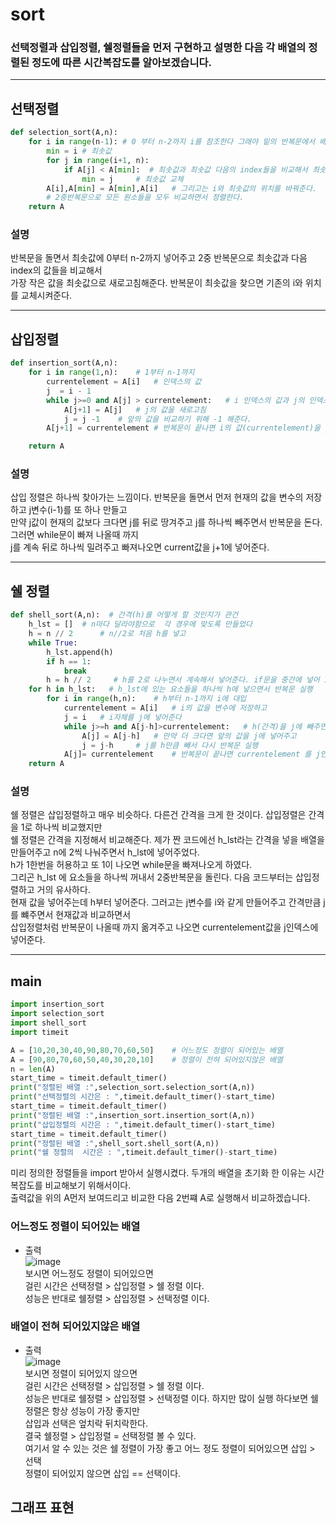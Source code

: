 # sort  
### 선택정렬과 삽입정렬, 쉘정렬들을 먼저 구현하고 설명한 다음 각 배열의 정렬된 정도에 따른 시간복잡도를 알아보겠습니다.  
- - - 
## 선택정렬  
``` python 
def selection_sort(A,n):
    for i in range(n-1): # 0 부터 n-2까지 i를 참조한다 그래야 밑의 반복문에서 배열의 범위를 안 넘어간다
        min = i # 최솟값
        for j in range(i+1, n):  
            if A[j] < A[min]:  # 최솟값과 최솟값 다음의 index들을 비교해서 최솟값이 더 크다면
                min = j     # 최솟값 교체
        A[i],A[min] = A[min],A[i]   # 그리고는 i와 최솟값의 위치를 바꿔준다.
        # 2중반복문으로 모든 원소들을 모두 비교하면서 정렬한다.
    return A
```
### 설명  
반복문을 돌면서 최솟값에 0부터 n-2까지 넣어주고 2중 반복문으로 최솟값과 다음 index의 값들을 비교해서  
가장 작은 값을 최솟값으로 새로고침해준다. 반복문이 최솟값을 찾으면 기존의 i와 위치를 교체시켜준다.  
- - -
##  삽입정렬  
``` python
def insertion_sort(A,n):
    for i in range(1,n):    # 1부터 n-1까지
        currentelement = A[i]   # 인덱스의 값
        j  = i - 1  
        while j>=0 and A[j] > currentelement:   # i 인덱스의 값과 j의 인덱스 값을 비교 j가 더 크다면
            A[j+1] = A[j]   # j의 값을 새로고침
            j = j -1    # 앞의 값을 비교하기 위해 -1 해준다.
        A[j+1] = currentelement # 반복문이 끝나면 i의 값(currentelement)을 j+1에 넣어준다.

    return A
```
### 설명  
삽입 정렬은 하나씩 찾아가는 느낌이다. 반복문을 돌면서 먼저 현재의 값을 변수의 저장하고 j변수(i-1)를 또 하나 만들고  
만약 j값이 현재의 값보다 크다면 j를 뒤로 땅겨주고 j를 하나씩 빼주면서 반복문을 돈다. 그러면 while문이 빠져 나올때 까지  
j를 계속 뒤로 하나씩 밀려주고 빠져나오면 current값을 j+1에 넣어준다.  
- - -  
## 쉘 정렬  
``` python
def shell_sort(A,n):  # 간격(h)를 어떻게 할 것인지가 관건
    h_lst = []  # n마다 달라야함으로  각 경우에 맞도록 만들었다
    h = n // 2      # n//2로 처음 h를 넣고
    while True:
        h_lst.append(h)
        if h == 1:
            break
        h = h // 2     # h를 2로 나누면서 계속해서 넣어준다. if문을 중간에 넣어 1을 한번 참조하도록 하였다.
    for h in h_lst:   # h_lst에 있는 요소들을 하나씩 h에 넣으면서 반복문 실행
        for i in range(h,n):    # h부터 n-1까지 i에 대입
            currentelement = A[i]   # i의 값을 변수에 저장하고
            j = i   # i자체를 j에 넣어준다
            while j>=h and A[j-h]>currentelement:   # h(간격)을 j에 빼주면서 currentelement 와 비교
                A[j] = A[j-h]   # 만약 더 크다면 앞의 값을 j에 넣어주고
                j = j-h     # j를 h만큼 빼서 다시 반복문 실행
            A[j]= currentelement    # 반복문이 끝나면 currentelement 를 j인덱스에 넣어준다
    return A
```
### 설명  
쉘 정렬은 삽입정렬하고 매우 비슷하다. 다른건 간격을 크게 한 것이다. 삽입정렬은 간격을 1로 하나씩 비교했지만  
쉘 정렬은 간격을 지정해서 비교해준다. 제가 짠 코드에선 h_lst라는 간격을 넣을 배열을 만들어주고 n에 2씩 나눠주면서 h_lst에 넣어주었다.  
h가 1한번을 허용하고 또 1이 나오면 while문을 빠져나오게 하였다.  
그리곤 h_lst 에 요소들을 하나씩 꺼내서 2중반복문을 돌린다. 다음 코드부터는 삽입정렬하고 거의 유사하다.  
현재 값을 넣어주는데 h부터 넣어준다. 그러고는 j변수를 i와 같게 만들어주고 간격만큼 j를 뺴주면서 현재값과 비교하면서  
삽입정렬처럼 반복문이 나올때 까지 옮겨주고 나오면 currentelement값을 j인덱스에 넣어준다.  
- - -
## main
``` python
import insertion_sort
import selection_sort
import shell_sort
import timeit

A = [10,20,30,40,90,80,70,60,50]    # 어느정도 정렬이 되어있는 배열
A = [90,80,70,60,50,40,30,20,10]    # 정렬이 전혀 되어있지않은 배열
n = len(A)
start_time = timeit.default_timer()
print("정렬된 배열 :",selection_sort.selection_sort(A,n))
print("선택정렬의 시간은 : ",timeit.default_timer()-start_time)
start_time = timeit.default_timer()
print("정렬된 배열 :",insertion_sort.insertion_sort(A,n))
print("삽입정렬의 시간은 : ",timeit.default_timer()-start_time)
start_time = timeit.default_timer()
print("정렬된 배열 :",shell_sort.shell_sort(A,n))
print("쉘 정렬의  시간은 : ",timeit.default_timer()-start_time)
```
미리 정의한 정렬들을 import 받아서 실행시켰다.
두개의 배열을 초기화 한 이유는 시간복잡도를 비교해보기 위해서이다.  
출력값을 위의 A먼저 보여드리고 비교한 다음 2번쨰 A로 실행해서 비교하겠습니다.  
### 어느정도 정렬이 되어있는 배열  
* 출력  
![image](https://user-images.githubusercontent.com/80373033/116665175-60f8a180-a9d4-11eb-8599-a766cb7af788.png)  
보시면 어느정도 정렬이 되어있으면   
걸린 시간은 선택정렬 > 삽입정렬 > 쉘 정렬 이다.  
성능은 반대로 쉘정렬 > 삽입정렬 > 선택정렬 이다.  
### 배열이 전혀 되어있지않은 배열  
* 출력  
![image](https://user-images.githubusercontent.com/80373033/116665103-4c1c0e00-a9d4-11eb-88d9-c0900ed012f8.png)  
보시면 정렬이 되어있지 않으면  
걸린 시간은 선택정렬 > 삽입정렬 > 쉘 정렬 이다.  
성능은 반대로 쉘정렬 > 삽입정렬 > 선택정렬 이다.
하지만 많이 실행 하다보면 쉘정렬은 항상 성능이 가장 좋지만  
삽입과 선택은 엎치락 뒤치락한다.  
결국 쉘정렬 > 삽입정렬 = 선택정렬 볼 수 있다.  
여기서 알 수 있는 것은 쉘 정렬이 가장 좋고 어느 정도 정렬이 되어있으면 삽입 > 선택  
정렬이 되어있지 않으면 삽입 == 선택이다.  

## 그래프 표현

